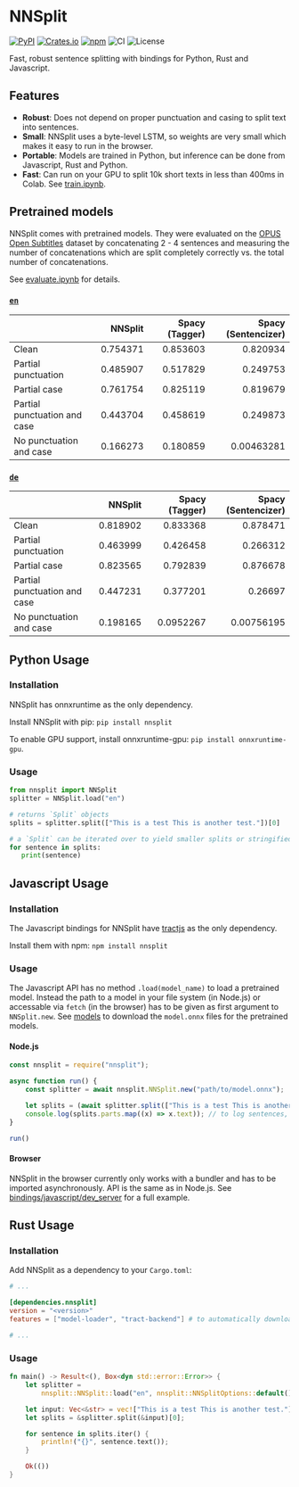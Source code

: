 # NNSplit

[![PyPI](https://img.shields.io/pypi/v/nnsplit)](https://pypi.org/project/nnsplit/)
[![Crates.io](https://img.shields.io/crates/v/nnsplit)](https://crates.io/crates/nnsplit)
[![npm](https://img.shields.io/npm/v/nnsplit)](https://www.npmjs.com/package/nnsplit)
![CI](https://github.com/bminixhofer/nnsplit/workflows/CI/badge.svg)
![License](https://img.shields.io/github/license/bminixhofer/nnsplit)

Fast, robust sentence splitting with bindings for Python, Rust and Javascript.

## Features

- __Robust__: Does not depend on proper punctuation and casing to split text into sentences.
- __Small__: NNSplit uses a byte-level LSTM, so weights are very small which makes it easy to run in the browser.
- __Portable__: Models are trained in Python, but inference can be done from Javascript, Rust and Python.
- __Fast__: Can run on your GPU to split 10k short texts in less than 400ms in Colab. See [train.ipynb](train/train.ipynb).

## Pretrained models

NNSplit comes with pretrained models. They were evaluated on the [OPUS Open Subtitles](http://opus.nlpl.eu/OpenSubtitles-v2018.php) dataset by concatenating 2 - 4 sentences and measuring the number of concatenations which are split completely correctly vs. the total number of concatenations.

See [evaluate.ipynb](train/evaluate.ipynb) for details.

### [`en`](models/en)

|                              |   NNSplit |   Spacy (Tagger) |   Spacy (Sentencizer) |
|:-----------------------------|----------:|-----------------:|----------------------:|
| Clean                        |  0.754371 |         0.853603 |            0.820934   |
| Partial punctuation          |  0.485907 |         0.517829 |            0.249753   |
| Partial case                 |  0.761754 |         0.825119 |            0.819679   |
| Partial punctuation and case |  0.443704 |         0.458619 |            0.249873   |
| No punctuation and case      |  0.166273 |         0.180859 |            0.00463281 |

### [`de`](models/de)

|                              |   NNSplit |   Spacy (Tagger) |   Spacy (Sentencizer) |
|:-----------------------------|----------:|-----------------:|----------------------:|
| Clean                        |  0.818902 |        0.833368  |            0.878471   |
| Partial punctuation          |  0.463999 |        0.426458  |            0.266312   |
| Partial case                 |  0.823565 |        0.792839  |            0.876678   |
| Partial punctuation and case |  0.447231 |        0.377201  |            0.26697    |
| No punctuation and case      |  0.198165 |        0.0952267 |            0.00756195 |

## Python Usage

### Installation

NNSplit has onnxruntime as the only dependency.

Install NNSplit with pip: `pip install nnsplit`

To enable GPU support, install onnxruntime-gpu: `pip install onnxruntime-gpu`.

### Usage

```python
from nnsplit import NNSplit
splitter = NNSplit.load("en")

# returns `Split` objects
splits = splitter.split(["This is a test This is another test."])[0]

# a `Split` can be iterated over to yield smaller splits or stringified with `str(...)`.
for sentence in splits:
   print(sentence)
```

## Javascript Usage

### Installation

The Javascript bindings for NNSplit have [tractjs](https://github.com/bminixhofer/tractjs) as the only dependency.

Install them with npm: `npm install nnsplit`

### Usage

The Javascript API has no method `.load(model_name)` to load a pretrained model. Instead the path to a model in your file system (in Node.js) or accessable via `fetch` (in the browser) has to be given as first argument to `NNSplit.new`. See [models](models) to download the `model.onnx` files for the pretrained models.

#### Node.js

```js
const nnsplit = require("nnsplit");

async function run() {
    const splitter = await nnsplit.NNSplit.new("path/to/model.onnx");

    let splits = (await splitter.split(["This is a test This is another test."]))[0];
    console.log(splits.parts.map((x) => x.text)); // to log sentences, or x.parts to get the smaller subsplits
}

run()
```

#### Browser

NNSplit in the browser currently only works with a bundler and has to be imported asynchronously. API is the same as in Node.js. See [bindings/javascript/dev_server](bindings/javascript/dev_server) for a full example.

## Rust Usage

### Installation

Add NNSplit as a dependency to your `Cargo.toml`:

```toml
# ...

[dependencies.nnsplit]
version = "<version>"
features = ["model-loader", "tract-backend"] # to automatically download pretrained models and to use tract for inference, respectively

# ...
```

### Usage

```rust
fn main() -> Result<(), Box<dyn std::error::Error>> {
    let splitter =
        nnsplit::NNSplit::load("en", nnsplit::NNSplitOptions::default())?;

    let input: Vec<&str> = vec!["This is a test This is another test."];
    let splits = &splitter.split(&input)[0];

    for sentence in splits.iter() {
        println!("{}", sentence.text());
    }

    Ok(())
}
```
